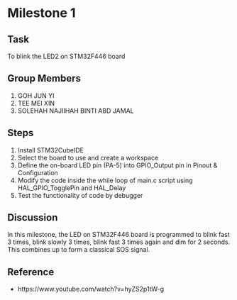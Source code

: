 <h1>Milestone 1</h1>
  <h2>Task</h2>
    <p>To blink the LED2 on STM32F446 board</p>

  <h2>Group Members</h2>
    <ol>
      <li>GOH JUN YI</li>
      <li>TEE MEI XIN</li>
      <li>SOLEHAH NAJIIHAH BINTI ABD JAMAL</li>
    </ol>
  
  <h2>Steps</h2>
    <ol>
      <li>Install STM32CubeIDE</li>
      <li>Select the board to use and create a workspace</li>
      <li>Define the on-board LED pin (PA-5) into GPIO_Output pin in Pinout & Configuration</li>
      <li>Modify the code inside the while loop of main.c script using HAL_GPIO_TogglePin and HAL_Delay</li>
      <li>Test the functionality of code by debugger</li>
    </ol>

  <h2>Discussion</h2>
    <p>In this milestone, the LED on STM32F446 board is programmed to blink fast 3 times, blink slowly 3 times, blink fast 3 times again and dim for 2 seconds. This combines up to form a classical SOS signal.</p>
    
  <h2>Reference</h2>
    <ul>
      <li>https://www.youtube.com/watch?v=hyZS2p1tW-g</li>
    </ul>
